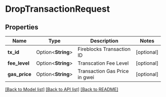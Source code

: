 # DropTransactionRequest

## Properties

Name | Type | Description | Notes
------------ | ------------- | ------------- | -------------
**tx_id** | Option<**String**> | Fireblocks Transaction ID | [optional]
**fee_level** | Option<**String**> | Transcation Fee Level | [optional]
**gas_price** | Option<**String**> | Transaction Gas Price in gwei | [optional]

[[Back to Model list]](../README.md#documentation-for-models) [[Back to API list]](../README.md#documentation-for-api-endpoints) [[Back to README]](../README.md)


